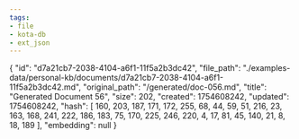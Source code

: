 ```yaml
---
tags:
- file
- kota-db
- ext_json
---
```

{
  "id": "d7a21cb7-2038-4104-a6f1-11f5a2b3dc42",
  "file_path": "./examples-data/personal-kb/documents/d7a21cb7-2038-4104-a6f1-11f5a2b3dc42.md",
  "original_path": "/generated/doc-056.md",
  "title": "Generated Document 56",
  "size": 202,
  "created": 1754608242,
  "updated": 1754608242,
  "hash": [
    160,
    203,
    187,
    171,
    172,
    255,
    68,
    44,
    59,
    51,
    216,
    23,
    163,
    168,
    241,
    222,
    186,
    183,
    75,
    170,
    225,
    246,
    220,
    4,
    17,
    81,
    45,
    140,
    21,
    8,
    18,
    189
  ],
  "embedding": null
}